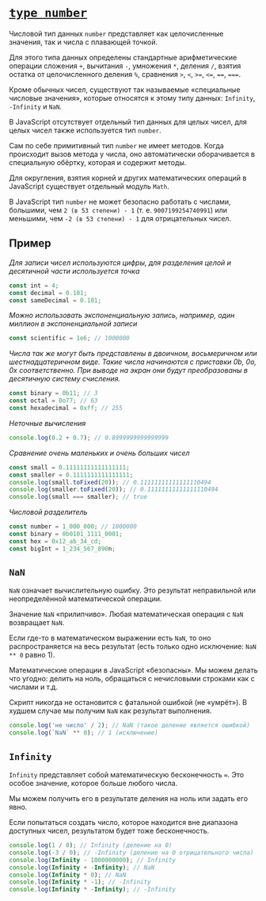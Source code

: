 # [`type number`](../index.md)

Числовой тип данных `number` представляет как целочисленные значения, так и числа с плавающей точкой.

Для этого типа данных определены стандартные арифметические операции сложения `+`, вычитания `-`, умножения `*`, деления `/`, взятия остатка от целочисленного деления `%`, сравнения `>`, `<`, `>=`, `<=`, `==`, `===`.

Кроме обычных чисел, существуют так называемые «специальные числовые значения», которые относятся к этому типу данных: `Infinity`, `-Infinity` и `NaN`.

В JavaScript отсутствует отдельный тип данных для целых чисел, для целых чисел также используется тип `number`.

Сам по себе примитивный тип `number` не имеет методов. Когда происходит вызов метода у числа, оно автоматически оборачивается в специальную обёртку, которая и содержит методы.

Для округления, взятия корней и других математических операций в JavaScript существует отдельный модуль `Math`.

В JavaScript тип `number` не может безопасно работать с числами, большими, чем `2 (в 53 степени) - 1` (т. е. `9007199254740991`) или меньшими, чем `-2 (в 53 степени) - 1` для отрицательных чисел.

## Пример

_Для записи чисел используются цифры, для разделения целой и десятичной части используется точка_

```js
const int = 4;
const decimal = 0.101;
const sameDecimal = 0.101;
```

_Можно использовать экспоненциальную запись, например, один миллион в экспоненциальной записи_

```js
const scientific = 1e6; // 1000000
```

_Числа так же могут быть представлены в двоичном, восьмеричном или шестнадцатеричном виде. Такие числа начинаются с приставки 0b, 0o, 0x соответственно. При выводе на экран они будут преобразованы в десятичную систему счисления._

```js
const binary = 0b11; // 3
const octal = 0o77; // 63
const hexadecimal = 0xff; // 255
```

_Неточные вычисления_

```js
console.log(0.2 + 0.7); // 0.8999999999999999
```

_Сравнение очень маленьких и очень больших чисел_

```js
const small = 0.11111111111111111;
const smaller = 0.1111111111111111;
console.log(small.toFixed(20)); // 0.11111111111111110494
console.log(smaller.toFixed(20)); // 0.11111111111111110494
console.log(small === smaller); // true
```

_Числовой разделитель_

```js
const number = 1_000_000; // 1000000
const binary = 0b0101_1111_0001;
const hex = 0x12_ab_34_cd;
const bigInt = 1_234_567_890n;
```

## `NaN`

`NaN` означает вычислительную ошибку. Это результат неправильной или неопределённой математической операции.

Значение `NaN` «прилипчиво». Любая математическая операция с `NaN` возвращает `NaN`.

Если где-то в математическом выражении есть `NaN`, то оно распространяется на весь результат (есть только одно исключение: `NaN ** 0` равно 1).

Математические операции в JavaScript «безопасны». Мы можем делать что угодно: делить на ноль, обращаться с нечисловыми строками как с числами и т.д.

Скрипт никогда не остановится с фатальной ошибкой (не «умрёт»). В худшем случае мы получим `NaN` как результат выполнения.

```js
console.log('не число' / 2); // NaN (такое деление является ошибкой)
console.log(`NaN` ** 0); // 1 (исключение)
```

## `Infinity`

`Infinity` представляет собой математическую бесконечность `∞`. Это особое значение, которое больше любого числа.

Мы можем получить его в результате деления на ноль или задать его явно.

Если попытаться создать число, которое находится вне диапазона доступных чисел, результатом будет тоже бесконечность.

```js
console.log(1 / 0); // Infinity (деление на 0)
console.log(-3 / 0); // -Infinity (деление на 0 отрицательного числа)
console.log(Infinity - 1000000000); // Infinity
console.log(Infinity + -Infinity); // NaN
console.log(Infinity * 0); // NaN
console.log(Infinity * -1); // -Infinity
console.log(Infinity * -Infinity); // -Infinity
```
